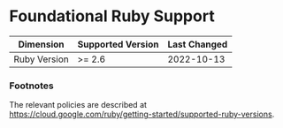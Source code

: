 
# Foundational Ruby Support

| Dimension       | Supported Version    | Last Changed |
|-----------------|----------------------|--------------|
| Ruby Version    | >= 2.6               | 2022-10-13   |

### Footnotes

The relevant policies are described at https://cloud.google.com/ruby/getting-started/supported-ruby-versions.
